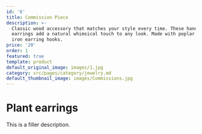```yaml
---
id: '6'
title: Commission Piece
description: >-
  Classic wood accessory that matches your style every time. These handburned
  earrings add a natural whimsical touch to any look. Made with poplar wood and
  iron earring hooks.
price: '20'
order: 1
featured: true
template: product
default_original_image: images/1.jpg
category: src/pages/category/jewelry.md
default_thumbnail_image: images/Commissions.jpg
---
```

# Plant earrings

This is a filler description.
